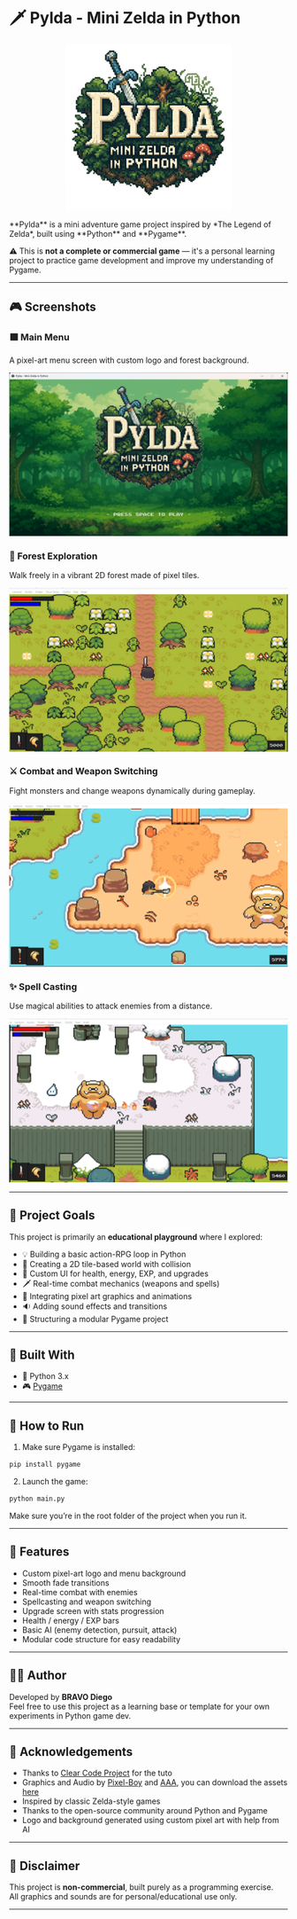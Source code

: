 # 🗡️ Pylda - Mini Zelda in Python
<p align='center'>
    <img src="./graphics/menu/logo.png" alt="Texte alternatif" width="300"/>
</p>
**Pylda** is a mini adventure game project inspired by *The Legend of Zelda*, built using **Python** and **Pygame**.

⚠️ This is **not a complete or commercial game** — it's a personal learning project to practice game development and improve my understanding of Pygame.

---

## 🎮 Screenshots

### 🟩 Main Menu  
A pixel-art menu screen with custom logo and forest background.

![Menu](./graphics/readme/image_0.png)

### 🌲 Forest Exploration  
Walk freely in a vibrant 2D forest made of pixel tiles.

![Forest](./graphics/readme/image_1.png)

### ⚔️ Combat and Weapon Switching  
Fight monsters and change weapons dynamically during gameplay.

![Combat](./graphics/readme/image_3.png)

### ✨ Spell Casting  
Use magical abilities to attack enemies from a distance.

![Magic](./graphics/readme/image_2.png)

---

## 🎯 Project Goals

This project is primarily an **educational playground** where I explored:

- 💡 Building a basic action-RPG loop in Python
- 🧱 Creating a 2D tile-based world with collision
- 🧙 Custom UI for health, energy, EXP, and upgrades
- 🗡️ Real-time combat mechanics (weapons and spells)
- 🎨 Integrating pixel art graphics and animations
- 🔉 Adding sound effects and transitions
- 🧪 Structuring a modular Pygame project

---

## 🧰 Built With

- 🐍 Python 3.x  
- 🎮 [Pygame](https://www.pygame.org/)  

---

## 🚀 How to Run

1. Make sure Pygame is installed:

```bash
pip install pygame
```

2. Launch the game:

```bash
python main.py
```

Make sure you’re in the root folder of the project when you run it.

---


## 🔖 Features

- Custom pixel-art logo and menu background
- Smooth fade transitions
- Real-time combat with enemies
- Spellcasting and weapon switching
- Upgrade screen with stats progression
- Health / energy / EXP bars
- Basic AI (enemy detection, pursuit, attack)
- Modular code structure for easy readability

---

## 🙋‍♂️ Author

Developed by **BRAVO Diego**  
Feel free to use this project as a learning base or template for your own experiments in Python game dev.

---

## 🙏 Acknowledgements
- Thanks to [Clear Code Project](https://www.youtube.com/c/clearcode) for the tuto
- Graphics and Audio by [Pixel-Boy](https://twitter.com/2Pblog1) and [AAA](https://www.instagram.com/challenger.aaa/?hl=fr), you can download the assets [here](https://pixel-boy.itch.io/ninja-adventure-asset-pack)
- Inspired by classic Zelda-style games
- Thanks to the open-source community around Python and Pygame
- Logo and background generated using custom pixel art with help from AI

---

## 📝 Disclaimer

This project is **non-commercial**, built purely as a programming exercise.  
All graphics and sounds are for personal/educational use only.

---
